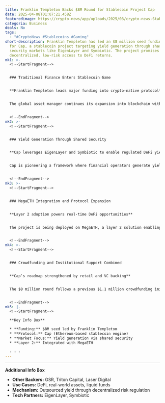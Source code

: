 ```yaml
---
title: Franklin Templeton Backs $8M Round for Stablecoin Project Cap
date: 2025-04-08T01:07:21.458Z
featuredimage: https://crypto.news/app/uploads/2025/03/crypto-news-Stablecoins-are-inevitable-option03-1380x820.webp
categoria: Business
deals: No
tags:
  - "#CryptoNews #Stablecoins #Gaming"
short-description: Franklin Templeton has led an $8 million seed funding round
  for Cap, a stablecoin project targeting yield generation through shared
  security markets like EigenLayer and Symbiotic. The project promises
  decentralized, low-risk access to DeFi returns.
mk1: >-
  <!--StartFragment-->


  ### Traditional Finance Enters Stablecoin Game


  **Franklin Templeton leads major funding into crypto-native protocol**


  The global asset manager continues its expansion into blockchain with this lead investment in Cap. Other participants include crypto-focused VCs such as Triton Capital, GSR, and Laser Digital, highlighting growing institutional interest in stablecoin infrastructure.


  <!--EndFragment-->
mk2: >-
  <!--StartFragment-->


  ### Yield Generation Through Shared Security


  **Cap leverages EigenLayer and Symbiotic to enable regulated DeFi yields**


  Cap is pioneering a framework where financial operators generate yield while minimizing user exposure to operational risk. By using shared security markets, Cap decouples user risk from third-party yield strategies, enabling more sustainable and compliant products.


  <!--EndFragment-->
mk3: >-
  <!--StartFragment-->


  ### MegaETH Integration and Protocol Expansion


  **Layer 2 adoption powers real-time DeFi opportunities**


  The project is being deployed on MegaETH, a layer 2 solution enabling real-time ecosystem interaction. This layer allows Cap to offer dynamic, fast, and secure integrations across DeFi protocols and real-world asset platforms.


  <!--EndFragment-->
mk4: >-
  <!--StartFragment-->


  ### Crowdfunding and Institutional Support Combined


  **Cap’s roadmap strengthened by retail and VC backing**


  The $8 million round follows a previous $1.1 million crowdfunding initiative via Echo. The combined funding ensures Cap has the resources to scale adoption, refine its stablecoin engine, and integrate with a variety of DeFi and asset management protocols.


  <!--EndFragment-->
mk5: |-
  <!--StartFragment-->

  **Key Info Box**

  * **Funding:** $8M seed led by Franklin Templeton
  * **Protocol:** Cap (Ethereum-based stablecoin engine)
  * **Market Focus:** Yield generation via shared security
  * **Layer 2:** Integrated with MegaETH

  - - -
---
```



- - -

**Additional Info Box**

* **Other Backers:** GSR, Triton Capital, Laser Digital
* **Use Cases:** DeFi, real-world assets, liquid funds
* **Mechanism:** Outsourced yield through decentralized risk regulation
* **Tech Partners:** EigenLayer, Symbiotic

<!--EndFragment-->